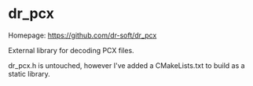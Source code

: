 # dr_pcx

Homepage: https://github.com/dr-soft/dr_pcx

External library for decoding PCX files.

dr_pcx.h is untouched, however I've added a CMakeLists.txt to build as a static library.
